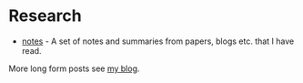 # Research

 - [notes](/notes) - A set of notes and summaries from papers, blogs etc. that I have read.

More long form posts see [my blog](https://dean.eigenmann.me/blog).

